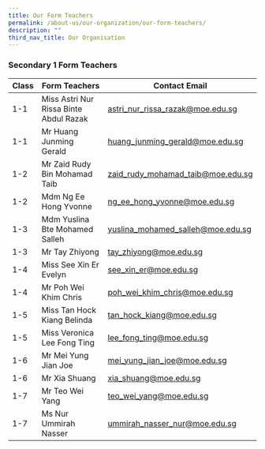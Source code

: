 ```yaml
---
title: Our Form Teachers
permalink: /about-us/our-organization/our-form-teachers/
description: ""
third_nav_title: Our Organisation
---
```

### Secondary 1 Form Teachers

| Class | Form Teachers | Contact Email |
| -------- | -------- | -------- |
| 1-1     | Miss Astri Nur Rissa Binte Abdul Razak     | <astri_nur_rissa_razak@moe.edu.sg>      |
| 1-1     | Mr Huang Junming Gerald     | <huang_junming_gerald@moe.edu.sg>    |
| 1-2     | Mr Zaid Rudy Bin Mohamad Taib    | <zaid_rudy_mohamad_taib@moe.edu.sg>    |
| 1-2     | Mdm Ng Ee Hong Yvonne    | <ng_ee_hong_yvonne@moe.edu.sg>     |
| 1-3     | Mdm Yuslina Bte Mohamed Salleh     | <yuslina_mohamed_salleh@moe.edu.sg>   |
| 1-3     | Mr Tay Zhiyong     | <tay_zhiyong@moe.edu.sg>     |
| 1-4     | Miss See Xin Er Evelyn     | <see_xin_er@moe.edu.sg>     |
| 1-4     | Mr Poh Wei Khim Chris    | <poh_wei_khim_chris@moe.edu.sg>     |
| 1-5     | Miss Tan Hock Kiang Belinda     | <tan_hock_kiang@moe.edu.sg>     |
| 1-5     | Miss Veronica Lee Fong Ting     | <lee_fong_ting@moe.edu.sg>     |
| 1-6     | Mr Mei Yung Jian Joe     | <mei_yung_jian_joe@moe.edu.sg>     |
| 1-6     | Mr Xia Shuang     | <xia_shuang@moe.edu.sg>     |
| 1-7     | Mr Teo Wei Yang     | <teo_wei_yang@moe.edu.sg>    |
| 1-7     | Ms Nur Ummirah Nasser     | <ummirah_nasser_nur@moe.edu.sg>    |


